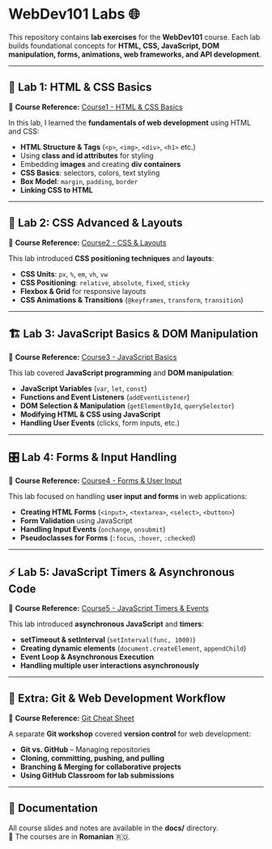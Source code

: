 # WebDev101 Labs 🌐  

This repository contains **lab exercises** for the **WebDev101** course. Each lab builds foundational concepts for **HTML, CSS, JavaScript, DOM manipulation, forms, animations, web frameworks, and API development**.  

---  

## 📌 Lab 1: HTML & CSS Basics  

📄 **Course Reference:** [Course1 - HTML & CSS Basics](docs/course1.pdf)  

In this lab, I learned the **fundamentals of web development** using HTML and CSS:  

- **HTML Structure & Tags** (`<p>`, `<img>`, `<div>`, `<h1>` etc.)  
- Using **class and id attributes** for styling  
- Embedding **images** and creating **div containers**  
- **CSS Basics**: selectors, colors, text styling  
- **Box Model**: `margin`, `padding`, `border`  
- **Linking CSS to HTML**  

---  

## 🔄 Lab 2: CSS Advanced & Layouts  

📄 **Course Reference:** [Course2 - CSS & Layouts](docs/course2.pdf)  

This lab introduced **CSS positioning techniques** and **layouts**:  

- **CSS Units**: `px`, `%`, `em`, `vh`, `vw`  
- **CSS Positioning**: `relative`, `absolute`, `fixed`, `sticky`  
- **Flexbox & Grid** for responsive layouts  
- **CSS Animations & Transitions** (`@keyframes`, `transform`, `transition`)  

---  

## 🏗️ Lab 3: JavaScript Basics & DOM Manipulation  

📄 **Course Reference:** [Course3 - JavaScript Basics](docs/course3.pdf)  

This lab covered **JavaScript programming** and **DOM manipulation**:  

- **JavaScript Variables** (`var`, `let`, `const`)  
- **Functions and Event Listeners** (`addEventListener`)  
- **DOM Selection & Manipulation** (`getElementById`, `querySelector`)  
- **Modifying HTML & CSS using JavaScript**  
- **Handling User Events** (clicks, form inputs, etc.)  

---  

## 🎛️ Lab 4: Forms & Input Handling  

📄 **Course Reference:** [Course4 - Forms & User Input](docs/course4.pdf)  

This lab focused on handling **user input and forms** in web applications:  

- **Creating HTML Forms** (`<input>`, `<textarea>`, `<select>`, `<button>`)  
- **Form Validation** using JavaScript  
- **Handling Input Events** (`onchange`, `onsubmit`)  
- **Pseudoclasses for Forms** (`:focus`, `:hover`, `:checked`)  

---  

## ⚡ Lab 5: JavaScript Timers & Asynchronous Code  

📄 **Course Reference:** [Course5 - JavaScript Timers & Events](docs/course5.pdf)  

This lab introduced **asynchronous JavaScript** and **timers**:  

- **setTimeout & setInterval** (`setInterval(func, 1000)`)  
- **Creating dynamic elements** (`document.createElement`, `appendChild`)  
- **Event Loop & Asynchronous Execution**  
- **Handling multiple user interactions asynchronously**  

---  

## 🚀 Extra: Git & Web Development Workflow  

📄 **Course Reference:** [Git Cheat Sheet](docs/git_cheat_sheet.pdf)  

A separate **Git workshop** covered **version control** for web development:  

- **Git vs. GitHub** – Managing repositories  
- **Cloning, committing, pushing, and pulling**  
- **Branching & Merging for collaborative projects**  
- **Using GitHub Classroom for lab submissions**  

---  

## 📂 Documentation  

All course slides and notes are available in the **docs/** directory.  
📌 The courses are in **Romanian** 🇷🇴.  
